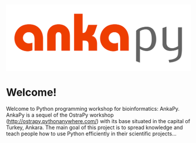 <img src="logo.png" alt="drawing" width="800"/>


# Welcome!
Welcome to Python programming workshop for bioinformatics: AnkaPy. AnkaPy is a sequel of the OstraPy workshop (<http://ostrapy.pythonanywhere.com/>) with its base situated in the capital of Turkey, Ankara. The main goal of this project is to spread knowledge and teach people how to use Python efficiently in their scientific projects...    
